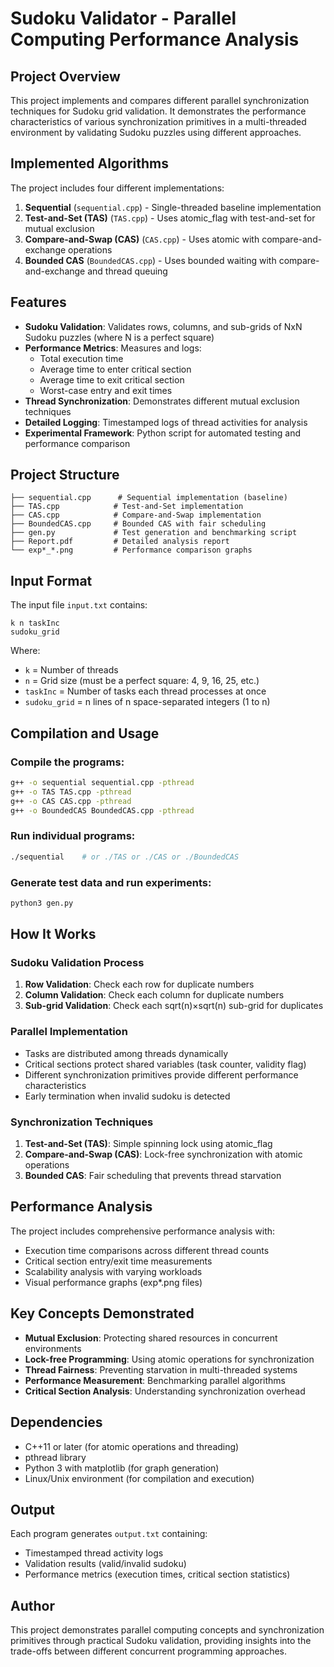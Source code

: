 # Sudoku Validator - Parallel Computing Performance Analysis

## Project Overview

This project implements and compares different parallel synchronization techniques for Sudoku grid validation. It demonstrates the performance characteristics of various synchronization primitives in a multi-threaded environment by validating Sudoku puzzles using different approaches.

## Implemented Algorithms

The project includes four different implementations:

1. **Sequential** (`sequential.cpp`) - Single-threaded baseline implementation
2. **Test-and-Set (TAS)** (`TAS.cpp`) - Uses atomic_flag with test-and-set for mutual exclusion
3. **Compare-and-Swap (CAS)** (`CAS.cpp`) - Uses atomic<bool> with compare-and-exchange operations
4. **Bounded CAS** (`BoundedCAS.cpp`) - Uses bounded waiting with compare-and-exchange and thread queuing

## Features

- **Sudoku Validation**: Validates rows, columns, and sub-grids of NxN Sudoku puzzles (where N is a perfect square)
- **Performance Metrics**: Measures and logs:
  - Total execution time
  - Average time to enter critical section
  - Average time to exit critical section  
  - Worst-case entry and exit times
- **Thread Synchronization**: Demonstrates different mutual exclusion techniques
- **Detailed Logging**: Timestamped logs of thread activities for analysis
- **Experimental Framework**: Python script for automated testing and performance comparison

## Project Structure

```
├── sequential.cpp      # Sequential implementation (baseline)
├── TAS.cpp            # Test-and-Set implementation
├── CAS.cpp            # Compare-and-Swap implementation
├── BoundedCAS.cpp     # Bounded CAS with fair scheduling
├── gen.py             # Test generation and benchmarking script
├── Report.pdf         # Detailed analysis report
└── exp*_*.png         # Performance comparison graphs
```

## Input Format

The input file `input.txt` contains:
```
k n taskInc
sudoku_grid
```

Where:
- `k` = Number of threads
- `n` = Grid size (must be a perfect square: 4, 9, 16, 25, etc.)
- `taskInc` = Number of tasks each thread processes at once
- `sudoku_grid` = n lines of n space-separated integers (1 to n)

## Compilation and Usage

### Compile the programs:
```bash
g++ -o sequential sequential.cpp -pthread
g++ -o TAS TAS.cpp -pthread
g++ -o CAS CAS.cpp -pthread  
g++ -o BoundedCAS BoundedCAS.cpp -pthread
```

### Run individual programs:
```bash
./sequential    # or ./TAS or ./CAS or ./BoundedCAS
```

### Generate test data and run experiments:
```bash
python3 gen.py
```

## How It Works

### Sudoku Validation Process
1. **Row Validation**: Check each row for duplicate numbers
2. **Column Validation**: Check each column for duplicate numbers  
3. **Sub-grid Validation**: Check each sqrt(n)×sqrt(n) sub-grid for duplicates

### Parallel Implementation
- Tasks are distributed among threads dynamically
- Critical sections protect shared variables (task counter, validity flag)
- Different synchronization primitives provide different performance characteristics
- Early termination when invalid sudoku is detected

### Synchronization Techniques

1. **Test-and-Set (TAS)**: Simple spinning lock using atomic_flag
2. **Compare-and-Swap (CAS)**: Lock-free synchronization with atomic operations
3. **Bounded CAS**: Fair scheduling that prevents thread starvation

## Performance Analysis

The project includes comprehensive performance analysis with:
- Execution time comparisons across different thread counts
- Critical section entry/exit time measurements
- Scalability analysis with varying workloads
- Visual performance graphs (exp*.png files)

## Key Concepts Demonstrated

- **Mutual Exclusion**: Protecting shared resources in concurrent environments
- **Lock-free Programming**: Using atomic operations for synchronization
- **Thread Fairness**: Preventing starvation in multi-threaded systems
- **Performance Measurement**: Benchmarking parallel algorithms
- **Critical Section Analysis**: Understanding synchronization overhead

## Dependencies

- C++11 or later (for atomic operations and threading)
- pthread library
- Python 3 with matplotlib (for graph generation)
- Linux/Unix environment (for compilation and execution)

## Output

Each program generates `output.txt` containing:
- Timestamped thread activity logs
- Validation results (valid/invalid sudoku)
- Performance metrics (execution times, critical section statistics)

## Author

This project demonstrates parallel computing concepts and synchronization primitives through practical Sudoku validation, providing insights into the trade-offs between different concurrent programming approaches.